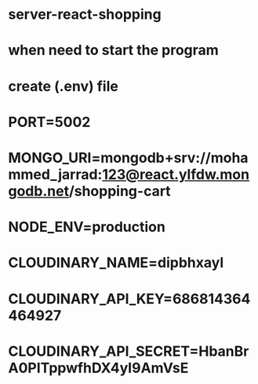 # server-react-shopping


# when need to start the program 
# create (.env) file


# PORT=5002
# MONGO_URI=mongodb+srv://mohammed_jarrad:123@react.ylfdw.mongodb.net/shopping-cart
# NODE_ENV=production
# CLOUDINARY_NAME=dipbhxayl
# CLOUDINARY_API_KEY=686814364464927
# CLOUDINARY_API_SECRET=HbanBrA0PITppwfhDX4yI9AmVsE

